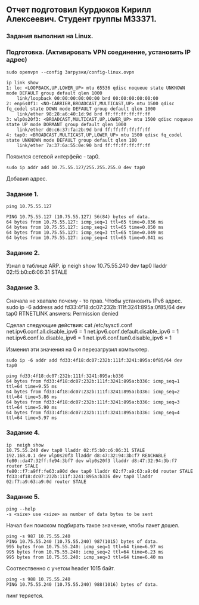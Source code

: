 ## Отчет подготовил Курдюков Кирилл Алексеевич. Студент группы М33371.
### Задания выполнил на Linux.

### Подготовка. (Активировать VPN соединение, установить IP адрес)

    sudo openvpn --config Загрузки/config-linux.ovpn

    ip link show
    1: lo: <LOOPBACK,UP,LOWER_UP> mtu 65536 qdisc noqueue state UNKNOWN mode DEFAULT group default qlen 1000
        link/loopback 00:00:00:00:00:00 brd 00:00:00:00:00:00
    2: enp6s0f1: <NO-CARRIER,BROADCAST,MULTICAST,UP> mtu 1500 qdisc fq_codel state DOWN mode DEFAULT group default qlen 1000
        link/ether 98:28:a6:40:1d:9d brd ff:ff:ff:ff:ff:ff
    3: wlp0s20f3: <BROADCAST,MULTICAST,UP,LOWER_UP> mtu 1500 qdisc noqueue state UP mode DORMANT group default qlen 1000
        link/ether d0:c6:37:fa:2b:9d brd ff:ff:ff:ff:ff:ff
    4: tap0: <BROADCAST,MULTICAST,UP,LOWER_UP> mtu 1500 qdisc fq_codel state UNKNOWN mode DEFAULT group default qlen 100
        link/ether 7a:37:6a:55:0e:90 brd ff:ff:ff:ff:ff:ff
    
Появился сетевой интерфейс - tap0.

    sudo ip addr add 10.75.55.127/255.255.255.0 dev tap0 
    
Добавил адрес. 

### Задание 1.
    ping 10.75.55.127

    PING 10.75.55.127 (10.75.55.127) 56(84) bytes of data.
    64 bytes from 10.75.55.127: icmp_seq=1 ttl=65 time=0.036 ms
    64 bytes from 10.75.55.127: icmp_seq=2 ttl=65 time=0.050 ms
    64 bytes from 10.75.55.127: icmp_seq=3 ttl=65 time=0.049 ms
    64 bytes from 10.75.55.127: icmp_seq=4 ttl=65 time=0.041 ms

### Задание 2. 
Узнал в таблице ARP.
    ip neigh show 
    10.75.55.240 dev tap0 lladdr 02:f5:b0:c6:06:31 STALE

### Задание 3. 
Сначала не хватало почему - то прав. Чтобы установить IPv6 адрес.
    sudo ip -6 address add fd33:4f18:dc07:232b:111f:3241:895a:0f85/64 dev tap0
    RTNETLINK answers: Permission denied

Сделал следующие действия:
    cat /etc/sysctl.conf 
    net.ipv6.conf.all.disable_ipv6 = 1
    net.ipv6.conf.default.disable_ipv6 = 1
    net.ipv6.conf.lo.disable_ipv6 = 1
    net.ipv6.conf.tun0.disable_ipv6 = 1

Изменил эти значения на 0 и перезагрузил компьютер. 

    sudo ip -6 addr add fd33:4f18:dc07:232b:111f:3241:895a:0f85/64 dev tap0

    ping fd33:4f18:dc07:232b:111f:3241:895a:b336
    64 bytes from fd33:4f18:dc07:232b:111f:3241:895a:b336: icmp_seq=1 ttl=64 time=9.55 ms
    64 bytes from fd33:4f18:dc07:232b:111f:3241:895a:b336: icmp_seq=2 ttl=64 time=5.86 ms
    64 bytes from fd33:4f18:dc07:232b:111f:3241:895a:b336: icmp_seq=3 ttl=64 time=5.90 ms
    64 bytes from fd33:4f18:dc07:232b:111f:3241:895a:b336: icmp_seq=4 ttl=64 time=5.97 ms

### Задание 4. 
    ip  neigh show
    10.75.55.240 dev tap0 lladdr 02:f5:b0:c6:06:31 STALE
    192.168.0.1 dev wlp0s20f3 lladdr d8:47:32:94:3b:f7 REACHABLE
    fe80::da47:32ff:fe94:3bf7 dev wlp0s20f3 lladdr d8:47:32:94:3b:f7 router STALE
    fe80::f7:a9ff:fe63:a90d dev tap0 lladdr 02:f7:a9:63:a9:0d router STALE
    fd33:4f18:dc07:232b:111f:3241:895a:b336 dev tap0 lladdr 02:f7:a9:63:a9:0d router STALE

### Задание 5. 

    ping --help
    -s <size> use <size> as number of data bytes to be sent
Начал бин поиском подбирать такое значение, чтобы пакет дошел. 

    ping -s 987 10.75.55.240
    PING 10.75.55.240 (10.75.55.240) 987(1015) bytes of data.
    995 bytes from 10.75.55.240: icmp_seq=1 ttl=64 time=6.97 ms
    995 bytes from 10.75.55.240: icmp_seq=2 ttl=64 time=6.23 ms
    995 bytes from 10.75.55.240: icmp_seq=3 ttl=64 time=6.40 ms

Соотвественно с учетом header 1015 байт.

    ping -s 988 10.75.55.240
    PING 10.75.55.240 (10.75.55.240) 988(1016) bytes of data.
пинг теряется.

